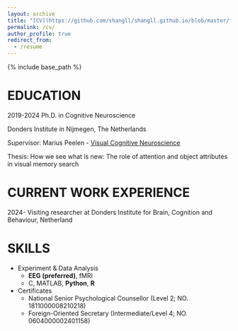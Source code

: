 ```yaml
---
layout: archive
title: "[CV](https://github.com/shangll/shangll.github.io/blob/master/files/CV%20-%20Linlin%20Shang.pdf)"
permalink: /cv/
author_profile: true
redirect_from:
  - /resume
---
```


{% include base_path %}

EDUCATION
======
2019-2024	Ph.D. in Cognitive Neuroscience

Donders Institute in Nijmegen, The Netherlands

Supervisor: Marius Peelen - [Visual Cognitive Neuroscience](https://www.ru.nl/en/departments/donders-centre-for-cognition/visual-cognitive-neuroscience)

Thesis: How we see what is new: The role of attention and object attributes in visual memory search


CURRENT WORK EXPERIENCE
======
2024-	Visiting researcher at Donders Institute for Brain, Cognition and Behaviour, Netherland

  
SKILLS
======
* Experiment & Data Analysis
  * **EEG (preferred)**, fMRI
  * C, MATLAB, **Python**, **R**
* Certificates
  * National Senior Psychological Counsellor (Level 2; NO. 1811000008210218)
  * Foreign-Oriented Secretary (Intermediate/Level 4; NO. 0604000002401158)

